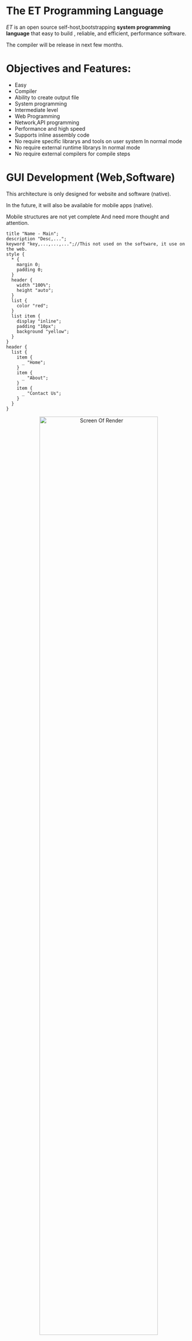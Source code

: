 # The ET Programming Language

_ET_ is an open source self-host,bootstrapping **system programming language** that easy to build , reliable, and efficient, performance software.

The compiler will be release in next few months.


# Objectives and Features:

- Easy
- Compiler
- Ability to create output file
- System programming
- Intermediate level
- Web Programming
- Network,API programming
- Performance and high speed
- Supports inline assembly code
- No require specific librarys and tools on user system In normal mode
- No require external runtime librarys In normal mode
- No require external compilers for compile steps




# GUI Development (Web,Software)

This architecture is only designed for website and software (native).

In the future, it will also be available for mobile apps (native).

Mobile structures are not yet complete And need more thought and attention.

```
title "Name - Main";
description "Desc,...";
keyword "key,...,...,...";//This not used on the software, it use on the web.
style {
  * {
    margin 0;
    padding 0;
  }
  header {
    width "100%";
    height "auto";
  }
  list {
    color "red";
  }
  list item {
    display "inline";
    padding "10px";
    background "yellow";
  }
}
header {
  list {
    item {
      _ "Home";
    }
    item {
      _ "About";
    }
    item {
      _ "Contact Us";
    }
  }
}
```

<p align="center">
 <img alt="Screen Of Render" src="https://github.com/ET-Lang/ET/raw/master/tests/42-architecture-sample.png" width="80%">
</p>


# Learning

Refer to the [Wiki](https://github.com/ET-Lang/ET/wiki) for starting and learning this language.

# Introduction

#### #Name :

What is the meaning of this name?
The word is actually abbreviated. (Electronics-Technology)

#### #Start activity :
  - Initial start: 2010; about 8 years ago
  - Beginning : 2012; about 6 years ago


#### #OS :
- [x] Gnu/Linux
- [ ] MacOS (Not complete)
- [x] Windows (Soon)


#### #Filename extensions : `.et`


-------

Send your message for sponsorship and support us. (MaxBaseCode {[@]} Gmail {[DOT]} Com)
